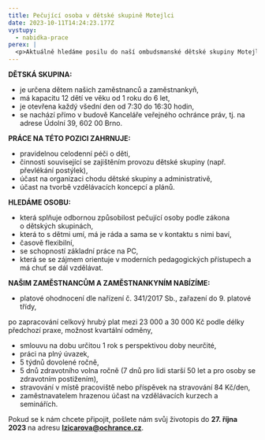 ```yaml
---
title: Pečující osoba v dětské skupině Motejlci
date: 2023-10-11T14:24:23.177Z
vystupy:
  - nabidka-prace
perex: |
  <p>Aktuálně hledáme posilu do naší ombudsmanské dětské skupiny Motejlci.</p>
---
```

<p><strong>DĚTSKÁ SKUPINA:</strong></p>

<ul>
	<li>je určena dětem našich zaměstnanců a zaměstnankyň,</li>
	<li>má kapacitu 12&nbsp;dětí ve věku od 1 roku do 6 let,</li>
	<li>je otevřena každý všední den od&nbsp;7:30 do&nbsp;16:30 hodin,</li>
	<li>se nachází přímo v&nbsp;budově Kanceláře veřejného ochránce práv, tj. na adrese Údolní 39, 602 00 Brno.</li>
</ul>

<p><strong>PRÁCE NA TÉTO POZICI ZAHRNUJE:</strong></p>

<ul>
	<li>pravidelnou celodenní péči o děti,</li>
	<li>činnosti související se zajištěním provozu dětské skupiny (např. převlékání postýlek),</li>
	<li>účast na organizaci chodu dětské skupiny a administrativě,</li>
	<li>účast na tvorbě vzdělávacích koncepcí a plánů.</li>
</ul>

<p><strong>HLEDÁME OSOBU:</strong></p>

<ul>
	<li>která splňuje odbornou způsobilost pečující osoby podle zákona o&nbsp;dětských skupinách,</li>
	<li>která to s&nbsp;dětmi umí, má je ráda a&nbsp;sama se v&nbsp;kontaktu s&nbsp;nimi baví,</li>
	<li>časově flexibilní,</li>
	<li>se schopností základní práce na PC,</li>
	<li>která se se zájmem orientuje v&nbsp;moderních pedagogických přístupech a má chuť se dál vzdělávat.</li>
</ul>

<p><strong>NAŠIM ZAMĚSTNANCŮM A ZAMĚSTNANKYNÍM NABÍZÍME:</strong></p>

<ul>
	<li>platové ohodnocení dle nařízení č. 341/2017 Sb., zařazení do 9. platové třídy,</li>
</ul>

<p>po zapracování celkový hrubý plat mezi 23 000 a 30 000 Kč podle délky předchozí praxe, možnost kvartální odměny,</p>

<ul>
	<li>smlouvu na dobu určitou 1 rok s&nbsp;perspektivou doby neurčité,</li>
	<li>práci na plný úvazek,</li>
	<li>5 týdnů dovolené ročně,</li>
	<li>5 dnů zdravotního volna ročně (7 dnů pro lidi starší 50 let a pro osoby se zdravotním postižením),</li>
	<li>stravování v&nbsp;místě pracoviště nebo příspěvek na stravování 84 Kč/den,</li>
	<li>zaměstnavatelem hrazenou účast na vzdělávacích kurzech a seminářích.</li>
</ul>

<p>Pokud se k&nbsp;nám chcete připojit, pošlete nám svůj životopis do&nbsp;<strong>27. října 2023 </strong>na&nbsp;adresu&nbsp;<strong><a href="mailto:lzicarova@ochrance.cz">lzicarova@ochrance.cz</a></strong>.</p>

